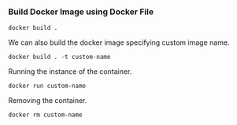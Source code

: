 ### Build Docker Image using Docker File


```shell
docker build .
```

We can also build the docker image specifying custom image name.
```shell
docker build . -t custom-name
```

Running the instance of the container.

```shell
docker run custom-name
```

Removing the container.

```shell
docker rm custom-name
```